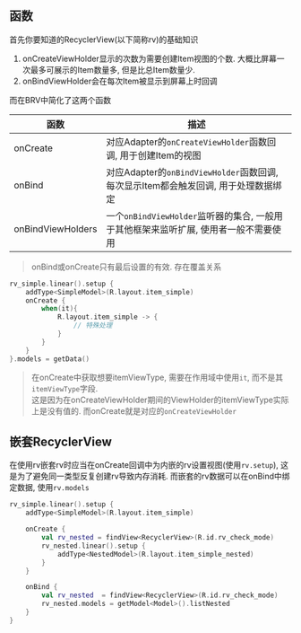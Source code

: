 ## 函数

首先你要知道的RecyclerView(以下简称rv)的基础知识

1. onCreateViewHolder显示的次数为需要创建Item视图的个数. 大概比屏幕一次最多可展示的Item数量多, 但是比总Item数量少.
2. onBindViewHolder会在每次Item被显示到屏幕上时回调

而在BRV中简化了这两个函数

| 函数 | 描述 |
|-|-|
| onCreate | 对应Adapter的`onCreateViewHolder`函数回调, 用于创建Item的视图 |
| onBind | 对应Adapter的`onBindViewHolder`函数回调, 每次显示Item都会触发回调, 用于处理数据绑定 |
| onBindViewHolders | 一个`onBindViewHolder`监听器的集合, 一般用于其他框架来监听扩展, 使用者一般不需要使用 |

> onBind或onCreate只有最后设置的有效. 存在覆盖关系

```kotlin
rv_simple.linear().setup {
    addType<SimpleModel>(R.layout.item_simple)
    onCreate {
        when(it){
            R.layout.item_simple -> {
                // 特殊处理
            }
        }
    }
}.models = getData()
```

> 在onCreate中获取想要itemViewType, 需要在作用域中使用`it`, 而不是其`itemViewType`字段. <br>
> 这是因为在onCreateViewHolder期间的ViewHolder的itemViewType实际上是没有值的. 而onCreate就是对应的`onCreateViewHolder`


## 嵌套RecyclerView

在使用rv嵌套rv时应当在onCreate回调中为内嵌的rv设置视图(使用`rv.setup`), 这是为了避免同一类型反复创建rv导致内存消耗.  而嵌套的rv数据可以在onBind中绑定数据, 使用`rv.models`

```kotlin
rv_simple.linear().setup {
    addType<SimpleModel>(R.layout.item_simple)

    onCreate {
        val rv_nested = findView<RecyclerView>(R.id.rv_check_mode)
        rv_nested.linear().setup {
            addType<NestedModel>(R.layout.item_simple_nested)
        }
    }

    onBind {
        val rv_nested  = findView<RecyclerView>(R.id.rv_check_mode)
        rv_nested.models = getModel<Model>().listNested
    }
}
```
